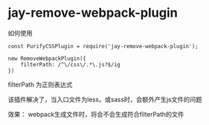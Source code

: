 # jay-remove-webpack-plugin


如何使用

```
const PurifyCSSPlugin = require('jay-remove-webpack-plugin');

new RemoveWebpackPlugin({
    filterPath: /^\/css\/.*\.js?$/ig
})
```

filterPath 为正则表达式

该插件解决了，当入口文件为less，或sass时，会额外产生js文件的问题

效果： webpack生成文件时，将会不会生成符合filterPath的文件